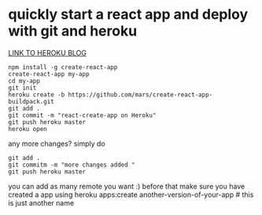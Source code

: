 # quickly start a react app and deploy with git and heroku 
[LINK TO HEROKU BLOG](https://blog.heroku.com/deploying-react-with-zero-configuration)
```
npm install -g create-react-app
create-react-app my-app
cd my-app
git init
heroku create -b https://github.com/mars/create-react-app-buildpack.git
git add .
git commit -m "react-create-app on Heroku"
git push heroku master
heroku open
```

any more changes? simply do 
```
git add . 
git commitm -m "more changes added "
git push heroku master
```
you can add as many remote you want :) before that make sure you have created a app using 
heroku apps:create another-version-of-your-app # this is just another name 

